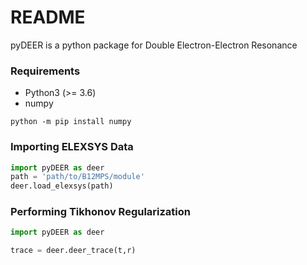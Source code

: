 # README #

pyDEER is a python package for Double Electron-Electron Resonance

### Requirements ###

* Python3 (>= 3.6)
* numpy

```console
python -m pip install numpy
```

### Importing ELEXSYS Data ###

```python
import pyDEER as deer
path = 'path/to/B12MPS/module'
deer.load_elexsys(path)
```

### Performing Tikhonov Regularization ###

```python
import pyDEER as deer

trace = deer.deer_trace(t,r)
```
